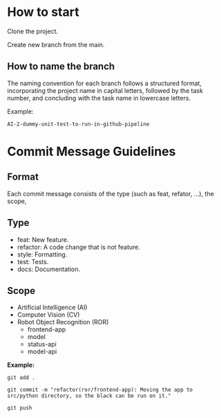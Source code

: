 # How to start

Clone the project.

Create new branch from the main.

## How to name the branch
The naming convention for each branch follows a structured format, incorporating the project name in capital letters, 
followed by the task number, and concluding with the task name in lowercase letters.

Example:

`AI-2-dummy-unit-test-to-run-in-github-pipeline`

# Commit Message Guidelines

## Format

Each commit message consists of the type (such as feat, refator, ...), the scope,

## Type

- feat: New feature.
- refactor: A code change that is not feature.
- style: Formatting.
- test: Tests.
- docs: Documentation.

## Scope

- Artificial Intelligence (AI)
- Computer Vision (CV)
- Robot Object Recognition (ROR)
  - frontend-app
  - model
  - status-api
  - model-api

**Example:**

`git add .`

`git commit -m "refactor(ror/frontend-app): Moving the app to src/python directory, so the black can be run on it."`

`git push`